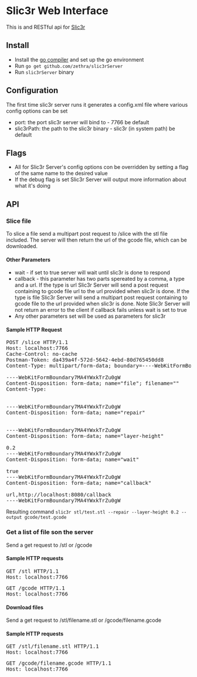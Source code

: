 # Slic3r Web Interface
This is and RESTful api for [Slic3r](http://slic3r.org)

## Install
 - Install the [go compiler](http://golang.org) and set up the go environment
 - Run `go get github.com/zethra/slic3rServer`
 - Run `slic3rServer` binary

## Configuration
The first time slic3r server runs it generates a config.xml file where various config options can be set

 - port: the port slic3r server will bind to - 7766 be default
 - slic3rPath: the path to the slic3r binary - slic3r (in system path) be default

## Flags
 - All for Slic3r Server's config options con be overridden by setting a flag of the same name to the desired value
 - If the debug flag is set Slic3r Server will output more information about what it's doing

## API
### Slice file
To slice a file send a multipart post request to /slice with the stl file included.  The server will then return the url of the gcode file, which can be downloaded.  
#### Other Parameters
 - wait - if set to true server will wait until slic3r is done to respond
 - callback - this parameter has two parts spereated by a comma, a type and a url.  If the type is url Slic3r Server will send a post request containing to gcode file url to the url provided when slic3r is done. If the type is file Slic3r Server will send a multipart post request containing to gcode file to the url provided when slic3r is done.  Note Slic3r Server will not return an error to the client if callback fails unless wait is set to true
 - Any other parameters set will be used as parameters for slic3r
 
#### Sample HTTP Request
<pre>
POST /slice HTTP/1.1
Host: localhost:7766
Cache-Control: no-cache
Postman-Token: da439a4f-572d-5642-4ebd-80d765450dd8
Content-Type: multipart/form-data; boundary=----WebKitFormBoundary7MA4YWxkTrZu0gW

----WebKitFormBoundary7MA4YWxkTrZu0gW
Content-Disposition: form-data; name="file"; filename=""
Content-Type: 


----WebKitFormBoundary7MA4YWxkTrZu0gW
Content-Disposition: form-data; name="repair"


----WebKitFormBoundary7MA4YWxkTrZu0gW
Content-Disposition: form-data; name="layer-height"

0.2
----WebKitFormBoundary7MA4YWxkTrZu0gW
Content-Disposition: form-data; name="wait"

true
----WebKitFormBoundary7MA4YWxkTrZu0gW
Content-Disposition: form-data; name="callback"

url,http://localhost:8080/callback
----WebKitFormBoundary7MA4YWxkTrZu0gW
</pre>
Resulting command `slic3r stl/test.stl --repair --layer-height 0.2 --output gcode/test.gcode`

### Get a list of file son the server
Send a get request to /stl or /gcode

#### Sample HTTP requests
<pre>
GET /stl HTTP/1.1
Host: localhost:7766
</pre>

<pre>
GET /gcode HTTP/1.1
Host: localhost:7766
</pre>

#### Download files
Send a get request to /stl/filename.stl or /gcode/filename.gcode
#### Sample HTTP requests
<pre>
GET /stl/filename.stl HTTP/1.1
Host: localhost:7766
</pre>

<pre>
GET /gcode/filename.gcode HTTP/1.1
Host: localhost:7766
</pre>
